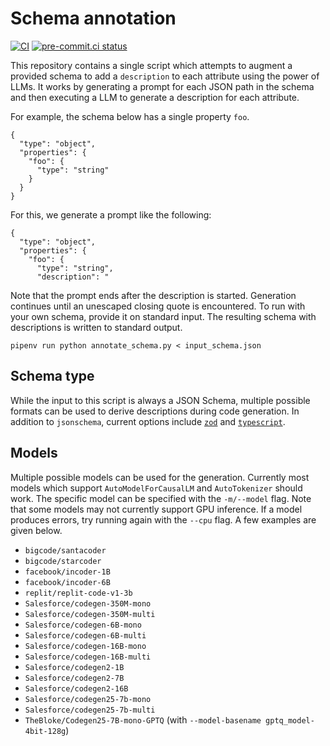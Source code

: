 # Schema annotation
[![CI](https://github.com/michaelmior/annotate-schema/actions/workflows/ci.yml/badge.svg)](https://github.com/michaelmior/annotate-schema/actions/workflows/ci.yml)
[![pre-commit.ci status](https://results.pre-commit.ci/badge/github/michaelmior/annotate-schema/main.svg)](https://results.pre-commit.ci/latest/github/michaelmior/annotate-schema/main)

This repository contains a single script which attempts to augment a provided schema to add a `description` to each attribute using the power of LLMs.
It works by generating a prompt for each JSON path in the schema and then executing a LLM to generate a description for each attribute.


For example, the schema below has a single property `foo`.

    {
      "type": "object",
      "properties": {
        "foo": {
          "type": "string"
        }
      }
    }

For this, we generate a prompt like the following:

    {
      "type": "object",
      "properties": {
        "foo": {
          "type": "string",
          "description": "

Note that the prompt ends after the description is started.
Generation continues until an unescaped closing quote is encountered.
To run with your own schema, provide it on standard input.
The resulting schema with descriptions is written to standard output.

    pipenv run python annotate_schema.py < input_schema.json

## Schema type

While the input to this script is always a JSON Schema, multiple possible formats can be used to derive descriptions during code generation.
In addition to `jsonschema`, current options include [`zod`](https://zod.dev/) and [`typescript`](https://www.typescriptlang.org/docs/handbook/2/objects.html).

## Models

Multiple possible models can be used for the generation.
Currently most models which support `AutoModelForCausalLM` and `AutoTokenizer` should work.
The specific model can be specified with the `-m/--model` flag.
Note that some models may not currently support GPU inference.
If a model produces errors, try running again with the `--cpu` flag.
A few examples are given below.

- `bigcode/santacoder`
- `bigcode/starcoder`
- `facebook/incoder-1B`
- `facebook/incoder-6B`
- `replit/replit-code-v1-3b`
- `Salesforce/codegen-350M-mono`
- `Salesforce/codegen-350M-multi`
- `Salesforce/codegen-6B-mono`
- `Salesforce/codegen-6B-multi`
- `Salesforce/codegen-16B-mono`
- `Salesforce/codegen-16B-multi`
- `Salesforce/codegen2-1B`
- `Salesforce/codegen2-7B`
- `Salesforce/codegen2-16B`
- `Salesforce/codegen25-7b-mono`
- `Salesforce/codegen25-7b-multi`
- `TheBloke/Codegen25-7B-mono-GPTQ` (with `--model-basename gptq_model-4bit-128g`)
